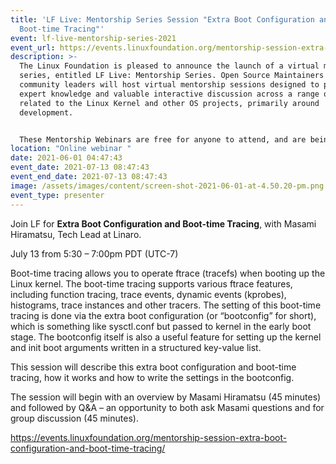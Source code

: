 ```yaml
---
title: 'LF Live: Mentorship Series Session "Extra Boot Configuration and
  Boot-time Tracing"'
event: lf-live-mentorship-series-2021
event_url: https://events.linuxfoundation.org/mentorship-session-extra-boot-configuration-and-boot-time-tracing/
description: >-
  The Linux Foundation is pleased to announce the launch of a virtual mentoring
  series, entitled LF Live: Mentorship Series. Open Source Maintainers and
  community leaders will host virtual mentorship sessions designed to provide
  expert knowledge and valuable interactive discussion across a range of topics
  related to the Linux Kernel and other OS projects, primarily around
  development. 


  These Mentorship Webinars are free for anyone to attend, and are being offered to support the development of skills and further empowerment of the community. 
location: "Online webinar "
date: 2021-06-01 04:47:43
event_date: 2021-07-13 08:47:43
event_end_date: 2021-07-13 08:47:43
image: /assets/images/content/screen-shot-2021-06-01-at-4.50.20-pm.png
event_type: presenter
---
```

Join LF for **Extra Boot Configuration and Boot-time Tracing**, with Masami Hiramatsu, Tech Lead at Linaro.

July 13 from 5:30 – 7:00pm PDT (UTC-7)

Boot-time tracing allows you to operate ftrace (tracefs) when booting up the Linux kernel. The boot-time tracing supports various ftrace features, including function tracing, trace events, dynamic events (kprobes), histograms, trace instances and other tracers. The setting of this boot-time tracing is done via the extra boot configuration (or “bootconfig” for short), which is something like sysctl.conf but passed to kernel in the early boot stage. The bootconfig itself is also a useful feature for setting up the kernel and init boot arguments written in a structured key-value list.

This session will describe this extra boot configuration and boot-time tracing, how it works and how to write the settings in the bootconfig.

The session will begin with an overview by Masami Hiramatsu (45 minutes) and followed by Q&A – an opportunity to both ask Masami questions and for group discussion (45 minutes).

https://events.linuxfoundation.org/mentorship-session-extra-boot-configuration-and-boot-time-tracing/
